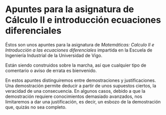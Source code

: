 # Apuntes para la asignatura de Cálculo II e introducción ecuaciones diferenciales

Éstos son unos apuntes para la asignatura de _Matemáticas: Calculo II e Introducción a las ecuaciones diferenciales_ impartida en la Escuela de Ingeniería Industrial de la Universidad de Vigo.

Están siendo construidos sobre la marcha, así que cualquier tipo de comentario o aviso de errata es bienvenido.

En estos apuntes distinguiremos entre demostraciones y justificaciones. Una demostración permite deducir a partir de unos supuestos ciertos, la veracidad de una consecuencia. En algunos casos, debido a que la demostración requiere conocimientos demasiado avanzados, nos limitaremos a dar una justificación, es decir, un esbozo de la demostración que, quizás no sea completo.
